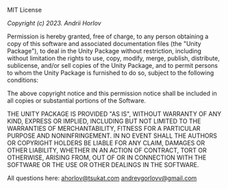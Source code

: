 MIT License

<i> Copyright (c) 2023. Andrii Horlov </i>

Permission is hereby granted, free of charge, to any person obtaining a copy
of this software and associated documentation files (the "Unity Package"), to deal
in the Unity Package without restriction, including without limitation the rights
to use, copy, modify, merge, publish, distribute, sublicense, and/or sell
copies of the Unity Package, and to permit persons to whom the Unity Package is
furnished to do so, subject to the following conditions:

The above copyright notice and this permission notice shall be included in all
copies or substantial portions of the Software.

THE UNITY PACKAGE IS PROVIDED "AS IS", WITHOUT WARRANTY OF ANY KIND, EXPRESS OR
IMPLIED, INCLUDING BUT NOT LIMITED TO THE WARRANTIES OF MERCHANTABILITY,
FITNESS FOR A PARTICULAR PURPOSE AND NONINFRINGEMENT. IN NO EVENT SHALL THE
AUTHORS OR COPYRIGHT HOLDERS BE LIABLE FOR ANY CLAIM, DAMAGES OR OTHER
LIABILITY, WHETHER IN AN ACTION OF CONTRACT, TORT OR OTHERWISE, ARISING FROM,
OUT OF OR IN CONNECTION WITH THE SOFTWARE OR THE USE OR OTHER DEALINGS IN THE
SOFTWARE.

All questions here: 
ahorlov@tsukat.com
andreygorlovv@gmail.com

